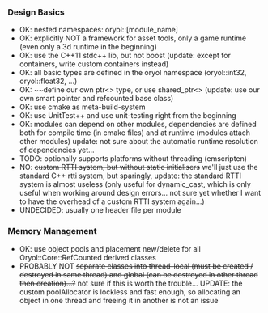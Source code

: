 ### Design Basics ###

- OK: nested namespaces: oryol::[module_name]
- OK: explicitly NOT a framework for asset tools, only a game runtime (even only a 3d runtime in the beginning)
- OK: use the C++11 stdc++ lib, but not boost (update: except for containers, write custom containers instead)
- OK: all basic types are defined in the oryol namespace (oryol::int32, oryol::float32, ...)
- OK: ~~define our own ptr<> type, or use shared_ptr<> (update: use our own smart pointer and refcounted base class)
- OK: use cmake as meta-build-system
- OK: use UnitTest++ and use unit-testing right from the beginning
- OK: modules can depend on other modules, dependencies are defined both for compile time (in cmake files) and at runtime 
(modules attach other modules) update: not sure about the automatic runtime resolution of dependencies yet...
- TODO: optionally supports platforms without threading (emscripten)
- NO: ~~custom RTTI system, but without static initialisers~~ we'll just use the standard C++ rtti system, but sparingly, update: the standard RTTI system is almost useless (only useful for dynamic_cast, which is only useful when working around design errors... not sure yet whether I want to have the overhead of a custom RTTI system again...)
- UNDECIDED: usually one header file per module

### Memory Management ###

- OK: use object pools and placement new/delete for all Oryol::Core::RefCounted derived classes
- PROBABLY NOT ~~separate classes into thread-local (must be created / destroyed in same thread) and global (can be destroyed in other thread then creation)...?~~ not sure if this is worth the trouble... UPDATE: the custom poolAllocator is lockless and fast enough, so allocating an object in one thread and freeing it in another is not an issue

